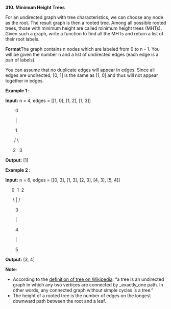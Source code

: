 **310. Minimum Height Trees**

For an undirected graph with tree characteristics, we can choose any node as the root. The result graph is then a rooted tree. Among all possible rooted trees, those with minimum height are called minimum height trees (MHTs). Given such a graph, write a function to find all the MHTs and return a list of their root labels.

**Format**The graph contains n nodes which are labeled from 0 to n - 1. You will be given the number n and a list of undirected edges (each edge is a pair of labels).

You can assume that no duplicate edges will appear in edges. Since all edges are undirected, [0, 1] is the same as [1, 0] and thus will not appear together in edges.

**Example 1 :**

**Input:** n = 4, edges = [[1, 0], [1, 2], [1, 3]]

        0

        |

        1

       / \

      2   3 

**Output:** [1]

**Example 2 :**

**Input:** n = 6, edges = [[0, 3], [1, 3], [2, 3], [4, 3], [5, 4]]

     0  1  2

      \ | /

        3

        |

        4

        |

        5 

**Output:** [3, 4]

**Note**:

- According to the [definition of tree on Wikipedia](https://en.wikipedia.org/wiki/Tree_(graph_theory)): “a tree is an undirected graph in which any two vertices are connected by _exactly_one path. In other words, any connected graph without simple cycles is a tree.”
- The height of a rooted tree is the number of edges on the longest downward path between the root and a leaf.
